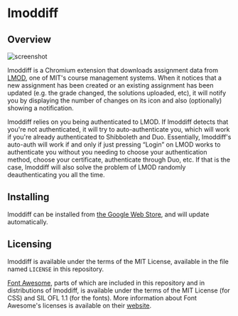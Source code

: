 lmoddiff
========

Overview
--------

![screenshot](http://web.mit.edu/~aleksejs/www/screenshots/lmoddiff.png)

lmoddiff is a Chromium extension that downloads assignment data from [LMOD](https://learning-modules.mit.edu), one of MIT's course management systems. When it notices that a new assignment has been created or an existing assignment has been updated (e.g. the grade changed, the solutions uploaded, etc), it will notify you by displaying the number of changes on its icon and also (optionally) showing a notification.

lmoddiff relies on you being authenticated to LMOD. If lmoddiff detects that you're not authenticated, it will try to auto-authenticate you, which will work if you're already authenticated to Shibboleth and Duo. Essentially, lmoddiff's auto-auth will work if and only if just pressing “Login” on LMOD works to authenticate you without you needing to choose your authentication method, choose your certificate, authenticate through Duo, etc. If that is the case, lmoddiff will also solve the problem of LMOD randomly deauthenticating you all the time.

Installing
----------

lmoddiff can be installed from [the Google Web Store](https://chrome.google.com/webstore/detail/lmoddiff/nnggdchankfbnjdjfigkcpfhkhfibhhe), and will update automatically.

Licensing
---------

lmoddiff is available under the terms of the MIT License, available in the file named `LICENSE` in this repository.

[Font Awesome](http://fontawesome.io), parts of which are included in this repository and in distributions of lmoddiff, is available under the terms of the MIT License (for CSS) and SIL OFL 1.1 (for the fonts). More information about Font Awesome's licenses is available on their [website](http://fontawesome.io/license/).

